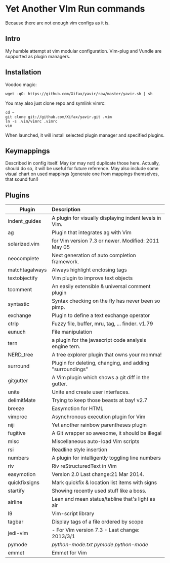 # Yet Another VIm Run commands

Because there are not enough vim configs as it is.

## Intro

My humble attempt at vim modular configuration. Vim-plug and Vundle are
supported as plugin managers.

## Installation

Voodoo magic:

    wget -qO- https://github.com/Xifax/yavir/raw/master/yavir.sh | sh

You may also just clone repo and symlink vimrc:

    cd ~
    git clone git://github.com/Xifax/yavir.git .vim
    ln -s .vim/vimrc .vimrc
    vim

When launched, it will install selected plugin manager and specified plugins.

## Keymappings

Described in config itself. May (or may not) duplicate those here.
Actually, should do so, it will be useful for future reference.
May also include some visual chart on used mappings (generate one
from mappings themselves, that sound fun!)

## Plugins

| Plugin | Description |
|--------|:------------|
|indent_guides|  A plugin for visually displaying indent levels in Vim.|
|ag|   Plugin that integrates ag with Vim|
|solarized.vim| for Vim version 7.3 or newer. Modified: 2011 May 05|
|neocomplete|   Next generation of auto completion framework.|
|matchtagalways|  Always highlight enclosing tags|
|textobjectify|  Vim plugin to improve text objects|
|tcomment|  An easily extensible & universal comment plugin|
|syntastic|   Syntax checking on the fly has never been so pimp.|
|exchange|  Plugin to define a text exchange operator|
|ctrlp|       Fuzzy file, buffer, mru, tag, ... finder. v1.79|
|eunuch|  File manipulation|
|tern|   a plugin for the javascript code analysis engine tern.|
|NERD_tree|   A tree explorer plugin that owns your momma!|
|surround|  Plugin for deleting, changing, and adding "surroundings"|
|gitgutter|              A Vim plugin which shows a git diff in the gutter.|
|unite| Unite and create user interfaces.|
|delimitMate|   Trying to keep those beasts at bay! v2.7     |
|breeze| Easymotion for HTML|
|vimproc|   Asynchronous execution plugin for Vim|
|niji|                              Yet another rainbow parentheses plugin|
|fugitive|  A Git wrapper so awesome, it should be illegal|
|misc|  Miscellaneous auto-load Vim scripts|
|rsi|  Readline style insertion|
|numbers|  A plugin for intelligently toggling line numbers|
|riv|           Riv         reStructuredText in Vim|
|easymotion|    Version 2.0  Last change:21 Mar 2014.|
|quickfixsigns|   Mark quickfix & location list items with signs|
|startify|  Showing recently used stuff like a boss.|
|airline|  Lean and mean status/tabline that's light as air|
|l9|        Vim-script library|
|tagbar|    Display tags of a file ordered by scope|
|jedi-vim| - For Vim version 7.3 - Last change: 2013/3/1|
|pymode|  *python-mode.txt*  *pymode* *python-mode*|
|emmet| Emmet for Vim|
